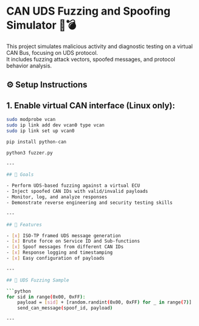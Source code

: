 # CAN UDS Fuzzing and Spoofing Simulator 🚗💣

This project simulates malicious activity and diagnostic testing on a virtual CAN Bus, focusing on UDS protocol.  
It includes fuzzing attack vectors, spoofed messages, and protocol behavior analysis.


## ⚙️ Setup Instructions

## 1. Enable virtual CAN interface (Linux only):
```bash
sudo modprobe vcan
sudo ip link add dev vcan0 type vcan
sudo ip link set up vcan0

pip install python-can

python3 fuzzer.py

---

## 🎯 Goals

- Perform UDS-based fuzzing against a virtual ECU
- Inject spoofed CAN IDs with valid/invalid payloads
- Monitor, log, and analyze responses
- Demonstrate reverse engineering and security testing skills

---

## 🔧 Features

- [x] ISO-TP framed UDS message generation
- [x] Brute force on Service ID and Sub-functions
- [x] Spoof messages from different CAN IDs
- [x] Response logging and timestamping
- [x] Easy configuration of payloads

---

## 🧪 UDS Fuzzing Sample

```python
for sid in range(0x00, 0xFF):
    payload = [sid] + [random.randint(0x00, 0xFF) for _ in range(7)]
    send_can_message(spoof_id, payload)

---
